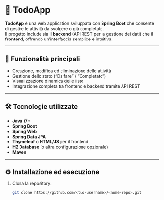 # 📝 TodoApp

**TodoApp** è una web application sviluppata con **Spring Boot** che consente di gestire le attività da svolgere o già completate.  
Il progetto include sia il **backend** (API REST per la gestione dei dati) che il **frontend**, offrendo un’interfaccia semplice e intuitiva.

---

## 🚀 Funzionalità principali
- Creazione, modifica ed eliminazione delle attività
- Gestione dello stato (“Da fare” / “Completato”)
- Visualizzazione dinamica delle liste
- Integrazione completa tra frontend e backend tramite API REST

---

## 🛠️ Tecnologie utilizzate
- **Java 17+**
- **Spring Boot**
- **Spring Web**
- **Spring Data JPA**
- **Thymeleaf** o **HTML/JS** per il frontend
- **H2 Database** (o altra configurazione opzionale)
- **Maven**

---

## ⚙️ Installazione ed esecuzione

1. Clona la repository:
   ```bash
   git clone https://github.com/<tuo-username>/<nome-repo>.git
